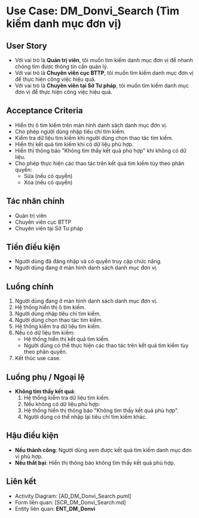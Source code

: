 # Use Case: DM_Donvi_Search (Tìm kiếm danh mục đơn vị)

## User Story
- Với vai trò là **Quản trị viên**, tôi muốn tìm kiếm danh mục đơn vị để nhanh chóng tìm được thông tin cần quản lý.
- Với vai trò là **Chuyên viên cục BTTP**, tôi muốn tìm kiếm danh mục đơn vị để thực hiện công việc hiệu quả.
- Với vai trò là **Chuyên viên tại Sở Tư pháp**, tôi muốn tìm kiếm danh mục đơn vị để thực hiện công việc hiệu quả.

## Acceptance Criteria
- Hiển thị ô tìm kiếm trên màn hình danh sách danh mục đơn vị.
- Cho phép người dùng nhập tiêu chí tìm kiếm.
- Kiểm tra dữ liệu tìm kiếm khi người dùng chọn thao tác tìm kiếm.
- Hiển thị kết quả tìm kiếm khi có dữ liệu phù hợp.
- Hiển thị thông báo "Không tìm thấy kết quả phù hợp" khi không có dữ liệu.
- Cho phép thực hiện các thao tác trên kết quả tìm kiếm tùy theo phân quyền:
  + Sửa (nếu có quyền)
  + Xóa (nếu có quyền)

## Tác nhân chính
- Quản trị viên
- Chuyên viên cục BTTP
- Chuyên viên tại Sở Tư pháp

## Tiền điều kiện
- Người dùng đã đăng nhập và có quyền truy cập chức năng.
- Người dùng đang ở màn hình danh sách danh mục đơn vị.

## Luồng chính
1. Người dùng đang ở màn hình danh sách danh mục đơn vị.
2. Hệ thống hiển thị ô tìm kiếm.
3. Người dùng nhập tiêu chí tìm kiếm.
4. Người dùng chọn thao tác tìm kiếm.
5. Hệ thống kiểm tra dữ liệu tìm kiếm.
6. Nếu có dữ liệu tìm kiếm:
   - Hệ thống hiển thị kết quả tìm kiếm.
   - Người dùng có thể thực hiện các thao tác trên kết quả tìm kiếm tùy theo phân quyền.
7. Kết thúc use case.

## Luồng phụ / Ngoại lệ
- **Không tìm thấy kết quả**:
  1. Hệ thống kiểm tra dữ liệu tìm kiếm.
  2. Nếu không có dữ liệu phù hợp:
  3. Hệ thống hiển thị thông báo "Không tìm thấy kết quả phù hợp".
  4. Người dùng có thể nhập lại tiêu chí tìm kiếm khác.

## Hậu điều kiện
- **Nếu thành công**: Người dùng xem được kết quả tìm kiếm danh mục đơn vị phù hợp.
- **Nếu thất bại**: Hiển thị thông báo không tìm thấy kết quả phù hợp.

## Liên kết
- Activity Diagram: [AD_DM_Donvi_Search.puml]
- Form liên quan: [SCR_DM_Donvi_Search.md]
- Entity liên quan: **ENT_DM_Donvi**
